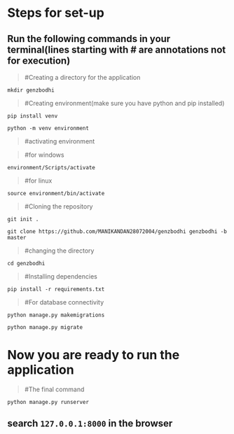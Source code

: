 # Steps for set-up
## Run the following commands in your terminal(lines starting with # are annotations not for execution)
> #Creating a directory for the application

`mkdir genzbodhi`
> #Creating environment(make sure you have python and pip installed)

`pip install venv`

`python -m venv environment`

> #activating environment

> #for windows

`environment/Scripts/activate`

>#for linux

`source environment/bin/activate`

>#Cloning the repository

`git init .`

`git clone https://github.com/MANIKANDAN28072004/genzbodhi genzbodhi -b master`

>#changing the directory

`cd genzbodhi`

>#Installing dependencies

`pip install -r requirements.txt`

>#For database connectivity

`python manage.py makemigrations`

`python manage.py migrate`

# Now you are ready to run the application 
>#The final command

`python manage.py runserver`

## search `127.0.0.1:8000` in the browser







  
  
